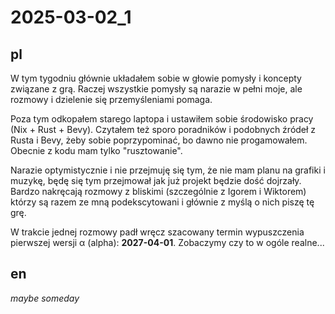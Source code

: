 # 2025-03-02_1
## pl
W tym tygodniu głównie układałem sobie w głowie pomysły i koncepty związane z grą.
Raczej wszystkie pomysły są narazie w pełni moje, ale rozmowy i dzielenie się przemyśleniami pomaga.

Poza tym odkopałem starego laptopa i ustawiłem sobie środowisko pracy (Nix + Rust + Bevy).
Czytałem też sporo poradników i podobnych źródeł z Rusta i Bevy, żeby sobie poprzypominać, bo dawno nie progamowałem.
Obecnie z kodu mam tylko "rusztowanie".

Narazie optymistycznie i nie przejmuję się tym, że nie mam planu na grafiki i muzykę, będę się tym przejmował jak już projekt będzie dość dojrzały.
Bardzo nakręcają rozmowy z bliskimi (szczególnie z Igorem i Wiktorem) którzy są razem ze mną podekscytowani i głównie z myślą o nich piszę tę grę.

W trakcie jednej rozmowy padł wręcz szacowany termin wypuszczenia pierwszej wersji α (alpha): **2027-04-01**.
Zobaczymy czy to w ogóle realne...

## en
*maybe someday*
